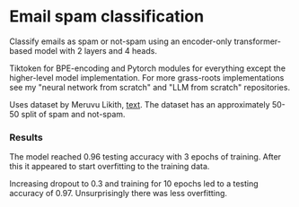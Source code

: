 # Email spam classification

Classify emails as spam or not-spam using an encoder-only transformer-based model with 2 layers and 4 heads. 

Tiktoken for BPE-encoding and Pytorch modules for everything except the higher-level model implementation. For more grass-roots implementations see my "neural network from scratch" and "LLM from scratch" repositories.

Uses dataset by Meruvu Likith, [text](https://www.kaggle.com/datasets/meruvulikith/190k-spam-ham-email-dataset-for-classification?resource=download). 
The dataset has an approximately 50-50 split of spam and not-spam. 


### Results
The model reached 0.96 testing accuracy with 3 epochs of training. After this it appeared to start overfitting to the training data.

Increasing dropout to 0.3 and training for 10 epochs led to a testing accuracy of 0.97. Unsurprisingly there was less overfitting.

